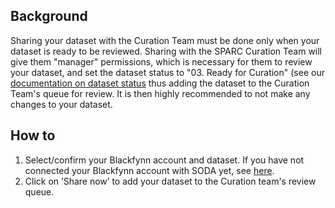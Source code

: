 ## Background 

Sharing your dataset with the Curation Team must be done only when your dataset is ready to be reviewed. Sharing with the SPARC Curation Team will give them "manager" permissions, which is necessary for them to review your dataset, and set the dataset status to "03. Ready for Curation" (see our [documentation on dataset status](https://github.com/bvhpatel/SODA/wiki/View-and-change-dataset-status) thus adding the dataset to the Curation Team's queue for review. It is then highly recommended to not make any changes to your dataset. 

## How to 

1. Select/confirm your Blackfynn account and dataset. If you have not connected your Blackfynn account with SODA yet, see [here](Connect-your-Blackfynn-account-with-SODA).
2. Click on ’Share now’ to add your dataset to the Curation team's review queue. 